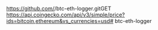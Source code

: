 https://github.com/<your-username>/btc-eth-logger.gitGET https://api.coingecko.com/api/v3/simple/price?ids=bitcoin,ethereum&vs_currencies=usd# btc-eth-logger
